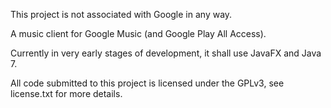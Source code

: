 This project is not associated with Google in any way.

A music client for Google Music (and Google Play All Access).

Currently in very early stages of development, it shall use JavaFX and Java 7.

All code submitted to this project is licensed under the GPLv3, see license.txt for more details.

